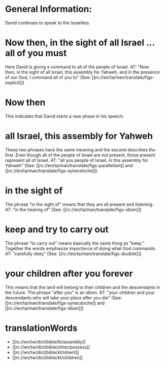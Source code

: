 # General Information:

David continues to speak to the Israelites.

# Now then, in the sight of all Israel ... all of you must

Here David is giving a command to all of the people of Israel. AT: "Now then, in the sight of all Israel, this assembly for Yahweh, and in the presence of our God, I command all of you to" (See: [[rc://en/ta/man/translate/figs-explicit]])

# Now then

This indicates that David starts a new phase in his speech.

# all Israel, this assembly for Yahweh

These two phrases have the same meaning and the second describes the first. Even though all of the people of Israel are not present, those present represent all of Israel. AT: "all you people of Israel, in this assembly for Yahweh" (See: [[rc://en/ta/man/translate/figs-parallelism]] and [[rc://en/ta/man/translate/figs-synecdoche]])

# in the sight of

The phrase "in the sight of" means that they are all present and listening. AT: "in the hearing of" (See: [[rc://en/ta/man/translate/figs-idiom]])

# keep and try to carry out

The phrase "to carry out" means basically the same thing as "keep." Together the words emphasize importance of doing what God commands. AT: "carefully obey" (See: [[rc://en/ta/man/translate/figs-doublet]])

# your children after you forever

This means that the land will belong to their children and the descendants in the future. The phrase "after you" is an idiom. AT: "your children and your descendants who will take your place after you die" (See: [[rc://en/ta/man/translate/figs-synecdoche]] and [[rc://en/ta/man/translate/figs-idiom]])

# translationWords

* [[rc://en/tw/dict/bible/kt/assembly]]
* [[rc://en/tw/dict/bible/other/possess]]
* [[rc://en/tw/dict/bible/kt/inherit]]
* [[rc://en/tw/dict/bible/kt/children]]